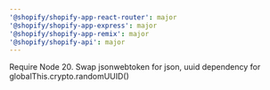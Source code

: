 ```yaml
---
'@shopify/shopify-app-react-router': major
'@shopify/shopify-app-express': major
'@shopify/shopify-app-remix': major
'@shopify/shopify-api': major
---
```


Require Node 20. Swap jsonwebtoken for json, uuid dependency for globalThis.crypto.randomUUID()
